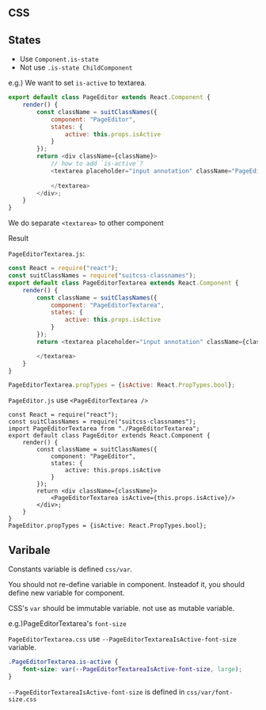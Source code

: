 ## CSS

## States

- Use `Component.is-state` 
- Not use `.is-state ChildComponent`


e.g.) We want to set `is-active` to textarea.

```js
export default class PageEditor extends React.Component {
    render() {
        const className = suitClassNames({
            component: "PageEditor",
            states: {
                active: this.props.isActive
            }
        });
        return <div className={className}>
            // how to add `is-active`?
            <textarea placeholder="input annotation" className="PageEditor-textarea">
                
            </textarea>
        </div>;
    }
}
```

We do separate `<textarea>` to other component


Result

`PageEditorTextarea.js`:

```js
const React = require("react");
const suitClassNames = require("suitcss-classnames");
export default class PageEditorTextarea extends React.Component {
    render() {
        const className = suitClassNames({
            component: "PageEditorTextarea",
            states: {
                active: this.props.isActive
            }
        });
        return <textarea placeholder="input annotation" className={className}>

        </textarea>
    }
}

PageEditorTextarea.propTypes = {isActive: React.PropTypes.bool};
```

`PageEditor.js` use `<PageEditorTextarea />`

```
const React = require("react");
const suitClassNames = require("suitcss-classnames");
import PageEditorTextarea from "./PageEditorTextarea";
export default class PageEditor extends React.Component {
    render() {
        const className = suitClassNames({
            component: "PageEditor",
            states: {
                active: this.props.isActive
            }
        });
        return <div className={className}>
            <PageEditorTextarea isActive={this.props.isActive}/>
        </div>;
    }
}
PageEditor.propTypes = {isActive: React.PropTypes.bool};
```

## Varibale

Constants variable is defined `css/var`.

You should not re-define variable in component.
Insteadof it, you should define new variable for component.

CSS's `var` should be immutable variable. not use as mutable variable.

e.g.)PageEditorTextarea's `font-size`

`PageEditorTextarea.css` use `--PageEditorTextareaIsActive-font-size` variable.

```css
.PageEditorTextarea.is-active {
    font-size: var(--PageEditorTextareaIsActive-font-size, large);
}
```

`--PageEditorTextareaIsActive-font-size` is defined in `css/var/font-size.css`

